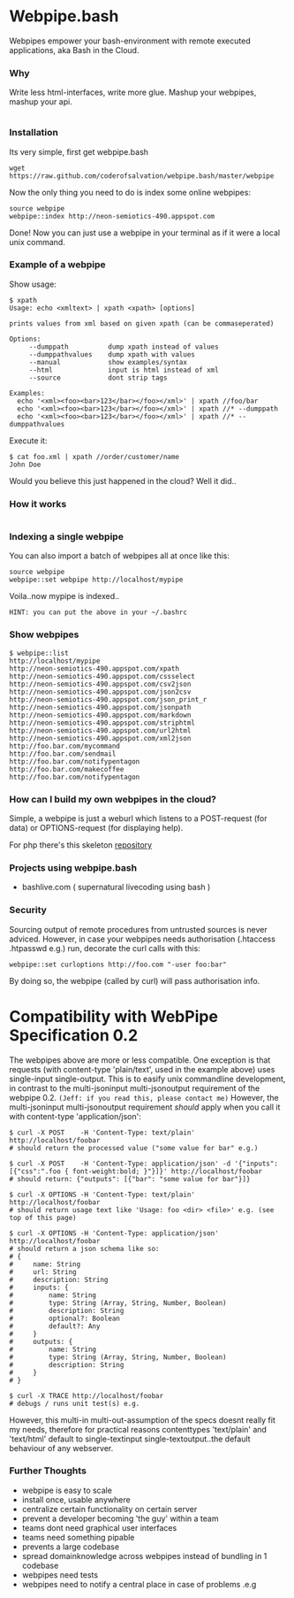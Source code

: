 Webpipe.bash 
============

Webpipes empower your bash-environment with remote executed applications, aka Bash in the Cloud.

### Why

Write less html-interfaces, write more glue.
Mashup your webpipes, mashup your api.

<center><img alt="" src="http://media1.giphy.com/media/MVlRUmPRsAnRe/200.gif"/></center>

### Installation

Its very simple, first get webpipe.bash

    wget https://raw.github.com/coderofsalvation/webpipe.bash/master/webpipe

Now the only thing you need to do is index some online webpipes:

    source webpipe
    webpipe::index http://neon-semiotics-490.appspot.com

Done! Now you can just use a webpipe in your terminal as if it were a local unix command.


### Example of a webpipe

Show usage:

    $ xpath
    Usage: echo <xmltext> | xpath <xpath> [options]
    
    prints values from xml based on given xpath (can be commaseperated)
    
    Options:
         --dumppath          dump xpath instead of values 
         --dumppathvalues    dump xpath with values 
         --manual            show examples/syntax
         --html              input is html instead of xml
         --source            dont strip tags 
    
    Examples:
      echo '<xml><foo><bar>123</bar></foo></xml>' | xpath //foo/bar
      echo '<xml><foo><bar>123</bar></foo></xml>' | xpath //* --dumppath
      echo '<xml><foo><bar>123</bar></foo></xml>' | xpath //* --dumppathvalues

Execute it:

    $ cat foo.xml | xpath //order/customer/name
    John Doe

Would you believe this just happened in the cloud?
Well it did..

### How it works

<img alt="" src="https://raw.github.com/coderofsalvation/webpipe.bash/master/webpipe.png"/>

### Indexing a single webpipe

You can also import a batch of webpipes all at once like this:

    source webpipe
    webpipe::set webpipe http://localhost/mypipe

Voila..now mypipe is indexed..

`HINT: you can put the above in your ~/.bashrc`

### Show webpipes

    $ webpipe::list
    http://localhost/mypipe
    http://neon-semiotics-490.appspot.com/xpath
    http://neon-semiotics-490.appspot.com/cssselect
    http://neon-semiotics-490.appspot.com/csv2json
    http://neon-semiotics-490.appspot.com/json2csv
    http://neon-semiotics-490.appspot.com/json_print_r
    http://neon-semiotics-490.appspot.com/jsonpath
    http://neon-semiotics-490.appspot.com/markdown
    http://neon-semiotics-490.appspot.com/striphtml
    http://neon-semiotics-490.appspot.com/url2html
    http://neon-semiotics-490.appspot.com/xml2json
    http://foo.bar.com/mycommand
    http://foo.bar.com/sendmail
    http://foo.bar.com/notifypentagon
    http://foo.bar.com/makecoffee
    http://foo.bar.com/notifypentagon

### How can I build my own webpipes in the cloud?

Simple, a webpipe is just a weburl which listens to a POST-request (for data) or OPTIONS-request (for displaying help).

For php there's this skeleton [repository](https://github.com/coderofsalvation/webpipe.bash.php)

### Projects using webpipe.bash 

* bashlive.com ( supernatural livecoding using bash )

### Security

Sourcing output of remote procedures from untrusted sources is never adviced.
However, in case your webpipes needs authorisation (.htaccess .htpasswd e.g.) run, decorate the curl calls with this:

    webpipe::set curloptions http://foo.com "-user foo:bar"

By doing so, the webpipe (called by curl) will pass authorisation info.

# Compatibility with WebPipe Specification 0.2

The webpipes above are more or less compatible.
One exception is that requests (with content-type 'plain/text',  used in the example above) uses single-input single-output.
This is to easify unix commandline development, in contrast to the multi-jsoninput multi-jsonoutput requirement of the <a target="_blank" href="http://www.webpipes.org/" ></a>webpipe 0.2</a>.
`(Jeff: if you read this, please contact me)`
However, the multi-jsoninput multi-jsonoutput requirement *should* apply when you call it with content-type 'application/json':

    $ curl -X POST    -H 'Content-Type: text/plain' http://localhost/foobar
    # should return the processed value ("some value for bar" e.g.)

    $ curl -X POST    -H 'Content-Type: application/json' -d '{"inputs":[{"css":".foo { font-weight:bold; }"}]}' http://localhost/foobar
    # should return: {"outputs": [{"bar": "some value for bar"}]}
    
    $ curl -X OPTIONS -H 'Content-Type: text/plain' http://localhost/foobar
    # should return usage text like 'Usage: foo <dir> <file>' e.g. (see top of this page)

    $ curl -X OPTIONS -H 'Content-Type: application/json' http://localhost/foobar
    # should return a json schema like so:
    # {
    #     name: String
    #     url: String
    #     description: String
    #     inputs: {
    #         name: String
    #         type: String (Array, String, Number, Boolean)
    #         description: String
    #         optional?: Boolean
    #         default?: Any
    #     }
    #     outputs: {
    #         name: String
    #         type: String (Array, String, Number, Boolean)
    #         description: String
    #     }
    # }

    $ curl -X TRACE http://localhost/foobar 
    # debugs / runs unit test(s) e.g.

However, this multi-in multi-out-assumption of the specs doesnt really fit my needs, therefore for practical reasons contenttypes 'text/plain' and 'text/html' default to single-textinput single-textoutput..the default behaviour of any webserver.

### Further Thoughts

* webpipe is easy to scale
* install once, usable anywhere
* centralize certain functionality on certain server
* prevent a developer becoming 'the guy' within a team
* teams dont need graphical user interfaces
* teams need something pipable
* prevents a large codebase 
* spread domainknowledge across webpipes instead of bundling in 1 codebase
* webpipes need tests
* webpipes need to notify a central place in case of problems .e.g
